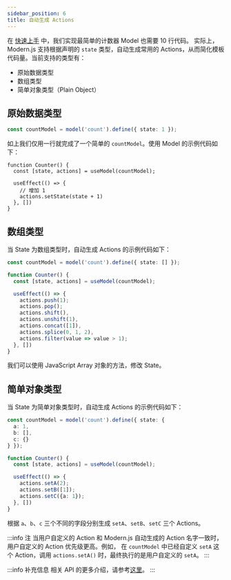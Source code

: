 ```yaml
---
sidebar_position: 6
title: 自动生成 Actions
---
```


在 [快速上手](/docs/guides/features/model/quick-start) 中，我们实现最简单的计数器 Model 也需要 10 行代码。
实际上，Modern.js 支持根据声明的 `state` 类型，自动生成常用的 Actions，从而简化模板代码量。当前支持的类型有：

- 原始数据类型
- 数组类型
- 简单对象类型（Plain Object）

## 原始数据类型

```ts
const countModel = model('count').define({ state: 1 });
```

如上我们仅用一行就完成了一个简单的 `countModel`。使用 Model 的示例代码如下：

```tsx
function Counter() {
  const [state, actions] = useModel(countModel);

  useEffect(() => {
    // 增加 1
    actions.setState(state + 1)
  }, [])
}
```

## 数组类型

当 State 为数组类型时，自动生成 Actions 的示例代码如下：

```ts
const countModel = model('count').define({ state: [] });

function Counter() {
  const [state, actions] = useModel(countModel);

  useEffect(() => {
    actions.push(1);
    actions.pop();
    actions.shift(),
    actions.unshift(1),
    actions.concat([1]),
    actions.splice(0, 1, 2),
    actions.filter(value => value > 1);
  }, [])
}
```

我们可以使用 JavaScript Array 对象的方法，修改 State。

## 简单对象类型

当 State 为简单对象类型时，自动生成 Actions 的示例代码如下：

```ts
const countModel = model('count').define({ state: {
  a: 1,
  b: [],
  c: {}
} });

function Counter() {
  const [state, actions] = useModel(countModel);

  useEffect(() => {
    actions.setA(2);
    actions.setB([1]);
    actions.setC({a: 1});
  }, [])
}
```

根据 `a`、`b`、`c` 三个不同的字段分别生成 `setA`、`setB`、`setC` 三个 Actions。

:::info 注
当用户自定义的 Action 和 Modern.js 自动生成的 Action 名字一致时，用户自定义的 Action 优先级更高。例如，
在 `countModel` 中已经自定义 `setA` 这个 Action，调用 `actions.setA()` 时，最终执行的是用户自定义的 `setA`。
:::


:::info 补充信息
相关 API 的更多介绍，请参考[这里](/docs/apis/app/runtime/model/auto-actions)。
:::
